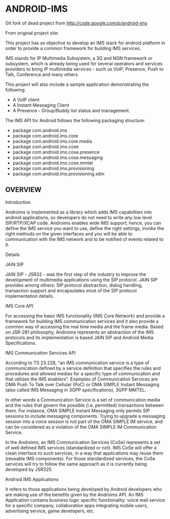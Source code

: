 ANDROID-IMS
===========

Git fork of dead project from http://code.google.com/p/android-ims

From original project site:

This project has as objective to develop an IMS stack for android platform in order to provide a common framework for building IMS services.

IMS stands for IP Multimedia Subsystem, a 3G and NGN framework or subsystem, which is already being used for several operators and services providers to bring IP multimedia services - such us VoIP, Presence, Push to Talk, Conference and many others.

This project will also include a sample application demonstrating the following:
* A VoIP client
* A Instant Messaging Client
* A Presence - Group/Buddy list status and management.

The IMS API for Android follows the following packaging structure:
* package com.android.ims
* package com.android.ims.core
* package com.android.ims.core.media
* package com.android.ims.cose
* package com.android.ims.cose.presence
* package com.android.ims.cose.messaging
* package com.android.ims.cose.mmtel
* package com.android.ims.provisioning
* package com.android.ims.provisioning.xdm

OVERVIEW
--------

Introduction

Androims is implemented as a library which adds IMS capabilities into android applications, so developers do not need to write any low level SIP/RTP/XCAP code. Androims enables wide IMS support; hence, you can define the IMS service you want to use, define the right settings, invoke the right methods on the given interfaces and you will be able to communication with the IMS network and to be notified of events related to it.

Details

JAIN SIP

JAIN SIP - JSR32 - was the first step of the industry to improve the development of multimedia applications using the SIP protocol. JAIN SIP provides among others: SIP protocol abstraction, dialog handling, transaction support and encapsulates most of the SIP protocol implementation details.

IMS Core API

For accessing the basic IMS functionality (IMS Core Network) and provide a framework for building IMS communication services and it also provide a common way of accessing the real time media and the frame media. Based on JSR-281 philosophy, Androims represents an abstraction of the IMS protocols and its implementation is based JAIN SIP and Android Media Specifications.

IMS Communication Services API

According to TS 23.228, "an IMS communication service is a type of communication defined by a service definition that specifies the rules and procedures and allowed medias for a specific type of communication and that utilizes the IMS enablers". Examples of Communication Services are OMA Push To Talk over Cellular (PoC) or OMA SIMPLE Instant Messaging (also called IMS Messaging in 3GPP specifications), 3GPP MMTEL.

In other words a Communication Service is a set of communication media and the rules that govern the possible (i.e. permitted) transactions between them. For instance, OMA SIMPLE Instant Messaging only permits SIP sessions to include messaging components. Trying to upgrade a messaging session into a voice session is not part of the OMA SIMPLE IM service, and can be considered as a violation of the OMA SIMPLE IM Communication Service.

In the Androims, an IMS Communication Services (CoSe) represents a set of well defined IMS services (standardized or not). IMS CoSe will offer a clean interface to such services, in a way that applications may reuse them (reusable IMS components). For those standardized services, the CoSe services will try to follow the same approach as it is currently being developed by JSR325.

Andriod IMS Applications

It refers to those applications being developed by Android developers who are making use of the benefits given by the Androims API. An IMS Application contains business logic specific functionality: voice mail service for a specific company, collaboration apps integrating mobile users, advertising service, game developers, etc.

